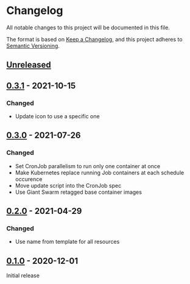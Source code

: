 # Changelog

All notable changes to this project will be documented in this file.

The format is based on [Keep a Changelog](https://keepachangelog.com/en/1.0.0/),
and this project adheres to [Semantic Versioning](https://semver.org/spec/v2.0.0.html).

## [Unreleased]

## [0.3.1] - 2021-10-15

### Changed

- Update icon to use a specific one

## [0.3.0] - 2021-07-26

### Changed

- Set CronJob parallelism to run only one container at once
- Make Kubernetes replace running Job containers at each schedule occurence
- Move update script into the CronJob spec
- Use Giant Swarm retagged base container images

## [0.2.0] - 2021-04-29

### Changed

- Use name from template for all resources

## [0.1.0] - 2020-12-01

Initial release

[Unreleased]: https://github.com/giantswarm/app-updater/compare/v0.3.1...HEAD
[0.3.1]: https://github.com/giantswarm/app-updater/compare/v0.3.0...v0.3.1
[0.3.0]: https://github.com/giantswarm/app-updater/releases/tag/v0.3.0
[0.2.0]: https://github.com/giantswarm/loki-app/releases/tag/v0.2.0
[0.1.0]: https://github.com/giantswarm/loki-app/releases/tag/v0.1.0
